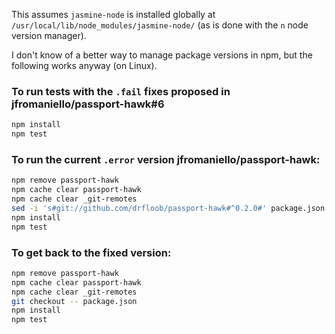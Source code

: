 This assumes `jasmine-node` is installed globally at
`/usr/local/lib/node_modules/jasmine-node/` (as is done with the `n`
node version manager).

I don't know of a better way to manage package versions in npm, but
the following works anyway (on Linux).

### To run tests with the `.fail` fixes proposed in jfromaniello/passport-hawk#6

```bash
npm install
npm test
```

### To run the current `.error` version jfromaniello/passport-hawk:

```bash
npm remove passport-hawk
npm cache clear passport-hawk
npm cache clear _git-remotes
sed -i 's#git://github.com/drfloob/passport-hawk#^0.2.0#' package.json
npm install
npm test
```

### To get back to the fixed version:

```bash
npm remove passport-hawk
npm cache clear passport-hawk
npm cache clear _git-remotes
git checkout -- package.json
npm install
npm test
```